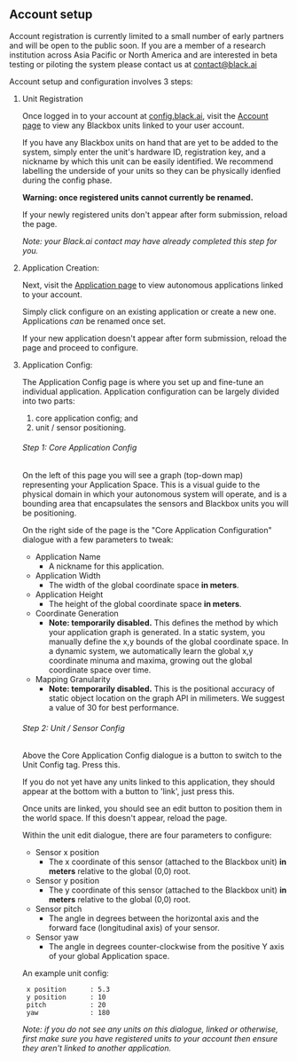 ## Account setup
Account registration is currently limited to a small number of early partners and will be open to the public soon. If you are a member of a research institution across Asia Pacific or North America and are interested in beta testing or piloting the system please contact us at [contact@black.ai](mailto:contact@black.ai)

Account setup and configuration involves 3 steps: 
1. Unit Registration

    Once logged in to your account at [config.black.ai](http://config.black.ai), visit the [Account page](http://config.black.ai/account) to view any Blackbox units linked to your user account.
    
    If you have any Blackbox units on hand that are yet to be added to the system, simply enter the unit's hardware ID, registration key, and a nickname by which this unit can be easily identified. We recommend labelling the underside of your units so they can be physically idenfied during the config phase.
    
    **Warning: once registered units cannot currently be renamed.**
     
    If your newly registered units don't appear after form submission, reload the page. 
    
    _Note: your Black.ai contact may have already completed this step for you._

2. Application Creation:
    
    Next, visit the [Application page](http://config.black.ai/applications) to view autonomous applications linked to your account. 
    
    Simply click configure on an existing application or create a new one. Applications _can_ be renamed once set.

    If your new application doesn't appear after form submission, reload the page and proceed to configure.

3. Application Config:
    
    The Application Config page is where you set up and fine-tune an individual application. Application configuration can be largely divided into two parts:
    
    1. core application config; and
    2. unit / sensor positioning.
    
    ###### Step 1: Core Application Config ######
    
    On the left of this page you will see a graph (top-down map) representing your Application Space. This is a visual guide to the physical domain in which your autonomous system will operate, and is a bounding area that encapsulates the sensors and Blackbox units you will be positioning.
     
    On the right side of the page is the "Core Application Configuration" dialogue with a few parameters to tweak:
    
    * Application Name
        * A nickname for this application.
    * Application Width 
        * The width of the global coordinate space **in meters**.
    * Application Height
        * The height of the global coordinate space **in meters**.
    * Coordinate Generation
        * **Note: temporarily disabled.** This defines the method by which your application graph is generated. In a static system, you manually define the x,y bounds of the global coordinate space. In a dynamic system, we automatically learn the global x,y coordinate minuma and maxima, growing out the global coordinate space over time.
    * Mapping Granularity
        * **Note: temporarily disabled.** This is the positional accuracy of static object location on the graph API in milimeters. We suggest a value of 30 for best performance. 
        
    ###### Step 2: Unit / Sensor Config ######
    
    Above the Core Application Config dialogue is a button to switch to the Unit Config tag. Press this. 
    
    If you do not yet have any units linked to this application, they should appear at the bottom with a button to 'link', just press this. 
    
    Once units are linked, you should see an edit button to position them in the world space. If this doesn't appear, reload the page. 
    
    Within the unit edit dialogue, there are four parameters to configure:
    
    * Sensor x position
        * The x coordinate of this sensor (attached to the Blackbox unit) **in meters** relative to the global (0,0) root. 
    * Sensor y position
        * The y coordinate of this sensor (attached to the Blackbox unit) **in meters** relative to the global (0,0) root.     
    * Sensor pitch
        * The angle in degrees between the horizontal axis and the forward face (longitudinal axis) of your sensor.
    * Sensor yaw
        * The angle in degrees counter-clockwise from the positive Y axis of your global Application space. 
    
    An example unit config:
    
        x position      : 5.3
        y position      : 10
        pitch           : 20
        yaw             : 180

    *Note: if you do not see any units on this dialogue, linked or otherwise, first make sure you have registered units to your account then ensure they aren't linked to another application.*
